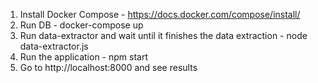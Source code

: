 1) Install Docker Compose - https://docs.docker.com/compose/install/
2) Run DB - docker-compose up
3) Run data-extractor and wait until it finishes the data extraction - node data-extractor.js
4) Run the application - npm start
5) Go to http://localhost:8000 and see results
